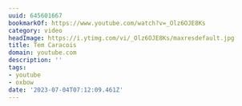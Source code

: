 ```yaml
---
uuid: 645601667
bookmarkOf: https://www.youtube.com/watch?v=_Olz6OJE8Ks
category: video
headImage: https://i.ytimg.com/vi/_Olz6OJE8Ks/maxresdefault.jpg
title: Tem Caracois
domain: youtube.com
description: ''
tags:
- youtube
- oxbow
date: '2023-07-04T07:12:09.461Z'
---
```



